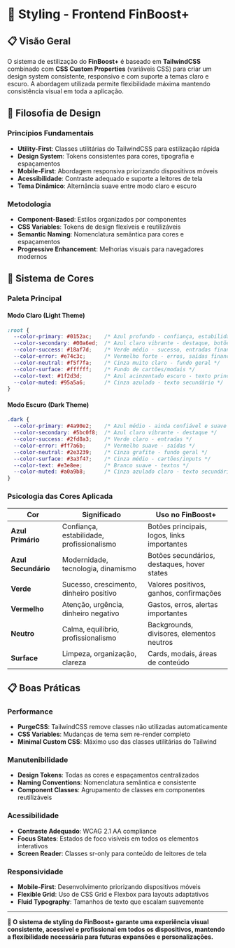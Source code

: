 # 🎨 Styling - Frontend FinBoost+

## 📋 Visão Geral

O sistema de estilização do **FinBoost+** é baseado em **TailwindCSS** combinado com **CSS Custom Properties** (variáveis CSS) para criar um design system consistente, responsivo e com suporte a temas claro e escuro. A abordagem utilizada permite flexibilidade máxima mantendo consistência visual em toda a aplicação.

## 🎯 Filosofia de Design

### Princípios Fundamentais
- **Utility-First**: Classes utilitárias do TailwindCSS para estilização rápida
- **Design System**: Tokens consistentes para cores, tipografia e espaçamentos
- **Mobile-First**: Abordagem responsiva priorizando dispositivos móveis
- **Acessibilidade**: Contraste adequado e suporte a leitores de tela
- **Tema Dinâmico**: Alternância suave entre modo claro e escuro

### Metodologia
- **Component-Based**: Estilos organizados por componentes
- **CSS Variables**: Tokens de design flexíveis e reutilizáveis
- **Semantic Naming**: Nomenclatura semântica para cores e espaçamentos
- **Progressive Enhancement**: Melhorias visuais para navegadores modernos

## 🌈 Sistema de Cores

### Paleta Principal

#### **Modo Claro (Light Theme)**
```css
:root {
  --color-primary: #0152ac;    /* Azul profundo - confiança, estabilidade */
  --color-secondary: #00a6ed;  /* Azul claro vibrante - destaque, botões */
  --color-success: #18af7d;    /* Verde médio - sucesso, entradas financeiras */
  --color-error: #e74c3c;      /* Vermelho forte - erros, saídas financeiras */
  --color-neutral: #f5f7fa;    /* Cinza muito claro - fundo geral */
  --color-surface: #ffffff;    /* Fundo de cartões/modais */
  --color-text: #1f2d3d;       /* Azul acinzentado escuro - texto principal */
  --color-muted: #95a5a6;      /* Cinza azulado - texto secundário */
}
```

#### **Modo Escuro (Dark Theme)**
```css
.dark {
  --color-primary: #4a90e2;    /* Azul médio - ainda confiável e suave */
  --color-secondary: #5bc0f8;  /* Azul claro vibrante - destaque */
  --color-success: #2fd8a3;    /* Verde claro - entradas */
  --color-error: #ff7a6b;      /* Vermelho suave - saídas */
  --color-neutral: #2e3239;    /* Cinza grafite - fundo geral */
  --color-surface: #3a3f47;    /* Cinza médio - cartões/inputs */
  --color-text: #e3e8ee;       /* Branco suave - textos */
  --color-muted: #a0a9b8;      /* Cinza azulado claro - texto secundário */
}
```

### Psicologia das Cores Aplicada

| **Cor** | **Significado** | **Uso no FinBoost+** |
|---------|-----------------|---------------------|
| **Azul Primário** | Confiança, estabilidade, profissionalismo | Botões principais, logos, links importantes |
| **Azul Secundário** | Modernidade, tecnologia, dinamismo | Botões secundários, destaques, hover states |
| **Verde** | Sucesso, crescimento, dinheiro positivo | Valores positivos, ganhos, confirmações |
| **Vermelho** | Atenção, urgência, dinheiro negativo | Gastos, erros, alertas importantes |
| **Neutro** | Calma, equilíbrio, profissionalismo | Backgrounds, divisores, elementos neutros |
| **Surface** | Limpeza, organização, clareza | Cards, modais, áreas de conteúdo |

## 📋 Boas Práticas

### Performance
- **PurgeCSS**: TailwindCSS remove classes não utilizadas automaticamente
- **CSS Variables**: Mudanças de tema sem re-render completo
- **Minimal Custom CSS**: Máximo uso das classes utilitárias do Tailwind

### Manutenibilidade
- **Design Tokens**: Todas as cores e espaçamentos centralizados
- **Naming Conventions**: Nomenclatura semântica e consistente
- **Component Classes**: Agrupamento de classes em componentes reutilizáveis

### Acessibilidade
- **Contraste Adequado**: WCAG 2.1 AA compliance
- **Focus States**: Estados de foco visíveis em todos os elementos interativos
- **Screen Reader**: Classes sr-only para conteúdo de leitores de tela

### Responsividade
- **Mobile-First**: Desenvolvimento priorizando dispositivos móveis
- **Flexible Grid**: Uso de CSS Grid e Flexbox para layouts adaptativos
- **Fluid Typography**: Tamanhos de texto que escalam suavemente

---

**🎯 O sistema de styling do FinBoost+ garante uma experiência visual consistente, acessível e profissional em todos os dispositivos, mantendo a flexibilidade necessária para futuras expansões e personalizações.**
